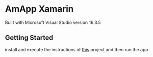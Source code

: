 # AmApp Xamarin

Built with Microsoft Visual Studio version 16.3.5

## Getting Started

install and execute the instructions of [this](https://github.com/leo-bianchi/webscrapping-nodejs) project and then run the app


